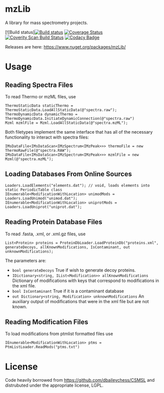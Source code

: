# mzLib

A library for mass spectrometry projects.



 [![Build status][![Build status](https://ci.appveyor.com/api/projects/status/s4wix633hmjv0jx4/branch/master?svg=true)](https://ci.appveyor.com/project/smith-chem-wisc/mzlib/branch/master)
 [![Coverage Status](https://coveralls.io/repos/github/smith-chem-wisc/mzLib/badge.svg?branch=master)](https://coveralls.io/github/smith-chem-wisc/mzLib?branch=master)
 [![Coverity Scan Build Status](https://scan.coverity.com/projects/10000/badge.svg)](https://scan.coverity.com/projects/mzlib)
 [![Codacy Badge](https://api.codacy.com/project/badge/Grade/1047dac2ae8d4d94b104c3cb3ca44926)](https://www.codacy.com/app/solntsev_2/mzLib?utm_source=github.com&amp;utm_medium=referral&amp;utm_content=smith-chem-wisc/mzLib&amp;utm_campaign=Badge_Grade)
 

Releases are here: https://www.nuget.org/packages/mzLib/

# Usage
## Reading Spectra Files
To read Thermo or mzML files, use
```
ThermoStaticData staticThermo = ThermoStaticData.LoadAllStaticData(@"spectra.raw");
ThermoDynamicData dynamicThermo = ThermoDynamicData.InitiateDynamicConnection(@"spectra.raw")
Mzml mzmlFile = Mzml.LoadAllStaticData(@"spectra.mzML");
```
Both filetypes implement the same interface that has all of the necessary functionality to interact with spectra files:
```
IMsDataFile<IMsDataScan<IMzSpectrum<IMzPeak>>> thermoFile = new ThermoRawFile(@"spectra.RAW");
IMsDataFile<IMsDataScan<IMzSpectrum<IMzPeak>>> mzmlFile = new Mzml(@"spectra.mzML");
```
## Loading Databases From Online Sources
```
Loaders.LoadElements("elements.dat"); // void, loads elements into static PeriodicTable class 
IEnumerable<ModificationWithLocation> unimodMods = Loaders.LoadUnimod("unimod.dat");
IEnumerable<ModificationWithLocation> uniprotMods = Loaders.LoadUniprot("uniprot.dat");
```
## Reading Protein Database Files
To read .fasta, .xml, or .xml.gz files, use 
```
List<Protein> proteins = ProteinDbLoader.LoadProteinDb("proteins.xml", generateDecoys, allKnownModifications, IsContaminant, out unknownModifications);
```
The parameters are:
* ```bool generateDecoys``` True if wish to generate decoy proteins.
* ```IDictionary<string, IList<Modification>> allKnownModifications``` Dictionary of modifications with keys that correspond to modifications in the xml file.
* ```bool IsContaminant``` True if it is a contaminant database
* ```out Dictionary<string, Modification> unknownModifications``` An auxiliary output of modifications that were in the xml file but are not known.

## Reading Modification Files
To load modifications from ptmlist formatted files use
```
IEnumerable<ModificationWithLocation> ptms = PtmListLoader.ReadMods("ptms.txt")
```
# License
Code heavily borrowed from https://github.com/dbaileychess/CSMSL and distrubuted under the appropriate license, LGPL.
